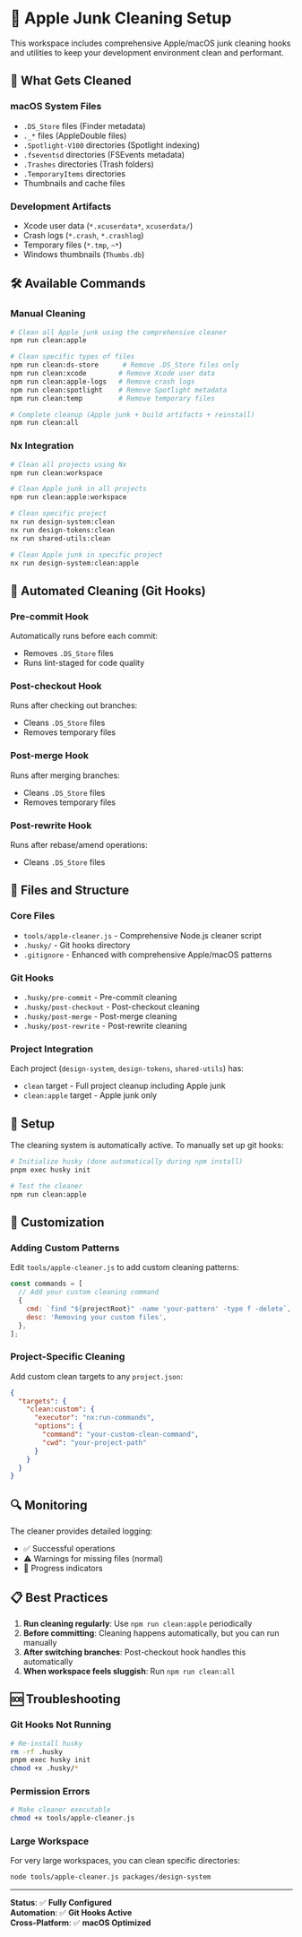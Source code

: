 # 🧹 Apple Junk Cleaning Setup

This workspace includes comprehensive Apple/macOS junk cleaning hooks and utilities to keep your development environment clean and performant.

## 🎯 What Gets Cleaned

### macOS System Files

- `.DS_Store` files (Finder metadata)
- `._*` files (AppleDouble files)
- `.Spotlight-V100` directories (Spotlight indexing)
- `.fseventsd` directories (FSEvents metadata)
- `.Trashes` directories (Trash folders)
- `.TemporaryItems` directories
- Thumbnails and cache files

### Development Artifacts

- Xcode user data (`*.xcuserdata*`, `xcuserdata/`)
- Crash logs (`*.crash`, `*.crashlog`)
- Temporary files (`*.tmp`, `~*`)
- Windows thumbnails (`Thumbs.db`)

## 🛠 Available Commands

### Manual Cleaning

```bash
# Clean all Apple junk using the comprehensive cleaner
npm run clean:apple

# Clean specific types of files
npm run clean:ds-store      # Remove .DS_Store files only
npm run clean:xcode        # Remove Xcode user data
npm run clean:apple-logs   # Remove crash logs
npm run clean:spotlight    # Remove Spotlight metadata
npm run clean:temp         # Remove temporary files

# Complete cleanup (Apple junk + build artifacts + reinstall)
npm run clean:all
```

### Nx Integration

```bash
# Clean all projects using Nx
npm run clean:workspace

# Clean Apple junk in all projects
npm run clean:apple:workspace

# Clean specific project
nx run design-system:clean
nx run design-tokens:clean
nx run shared-utils:clean

# Clean Apple junk in specific project
nx run design-system:clean:apple
```

## 🔄 Automated Cleaning (Git Hooks)

### Pre-commit Hook

Automatically runs before each commit:

- Removes `.DS_Store` files
- Runs lint-staged for code quality

### Post-checkout Hook

Runs after checking out branches:

- Cleans `.DS_Store` files
- Removes temporary files

### Post-merge Hook

Runs after merging branches:

- Cleans `.DS_Store` files
- Removes temporary files

### Post-rewrite Hook

Runs after rebase/amend operations:

- Cleans `.DS_Store` files

## 📁 Files and Structure

### Core Files

- `tools/apple-cleaner.js` - Comprehensive Node.js cleaner script
- `.husky/` - Git hooks directory
- `.gitignore` - Enhanced with comprehensive Apple/macOS patterns

### Git Hooks

- `.husky/pre-commit` - Pre-commit cleaning
- `.husky/post-checkout` - Post-checkout cleaning
- `.husky/post-merge` - Post-merge cleaning
- `.husky/post-rewrite` - Post-rewrite cleaning

### Project Integration

Each project (`design-system`, `design-tokens`, `shared-utils`) has:

- `clean` target - Full project cleanup including Apple junk
- `clean:apple` target - Apple junk only

## 🚀 Setup

The cleaning system is automatically active. To manually set up git hooks:

```bash
# Initialize husky (done automatically during npm install)
pnpm exec husky init

# Test the cleaner
npm run clean:apple
```

## 🎨 Customization

### Adding Custom Patterns

Edit `tools/apple-cleaner.js` to add custom cleaning patterns:

```javascript
const commands = [
  // Add your custom cleaning command
  {
    cmd: `find "${projectRoot}" -name 'your-pattern' -type f -delete`,
    desc: 'Removing your custom files',
  },
];
```

### Project-Specific Cleaning

Add custom clean targets to any `project.json`:

```json
{
  "targets": {
    "clean:custom": {
      "executor": "nx:run-commands",
      "options": {
        "command": "your-custom-clean-command",
        "cwd": "your-project-path"
      }
    }
  }
}
```

## 🔍 Monitoring

The cleaner provides detailed logging:

- ✅ Successful operations
- ⚠️ Warnings for missing files (normal)
- 🧹 Progress indicators

## 📋 Best Practices

1. **Run cleaning regularly**: Use `npm run clean:apple` periodically
2. **Before committing**: Cleaning happens automatically, but you can run manually
3. **After switching branches**: Post-checkout hook handles this automatically
4. **When workspace feels sluggish**: Run `npm run clean:all`

## 🆘 Troubleshooting

### Git Hooks Not Running

```bash
# Re-install husky
rm -rf .husky
pnpm exec husky init
chmod +x .husky/*
```

### Permission Errors

```bash
# Make cleaner executable
chmod +x tools/apple-cleaner.js
```

### Large Workspace

For very large workspaces, you can clean specific directories:

```bash
node tools/apple-cleaner.js packages/design-system
```

---

**Status**: ✅ **Fully Configured**\
**Automation**: ✅ **Git Hooks Active**\
**Cross-Platform**: ✅ **macOS Optimized**
